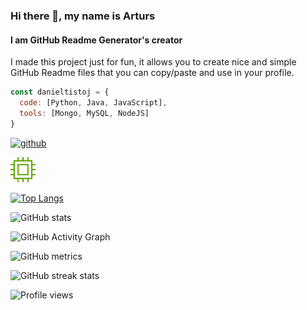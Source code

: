 ### Hi there 👋, my name is Arturs
#### I am GitHub Readme Generator's creator
I made this project just for fun, it allows you to create nice and simple GitHub Readme files that you can copy/paste and use in your profile.

```js
const danieltistoj = {
  code: [Python, Java, JavaScript],
  tools: [Mongo, MySQL, NodeJS]
}
```

[<img src='https://cdn.jsdelivr.net/npm/simple-icons@3.0.1/icons/github.svg' alt='github' height='40'>](https://github.com/danieltistoj)  

<a href='https://docs.github.com/en/developers'><img src='https://raw.githubusercontent.com/acervenky/animated-github-badges/master/assets/devbadge.gif' width='40' height='40'></a> 

[![Top Langs](https://github-readme-stats.vercel.app/api/top-langs/?username=danieltistoj)](https://github.com/anuraghazra/github-readme-stats)

![GitHub stats](https://github-readme-stats.vercel.app/api?username=danieltistoj&show_icons=true&count_private=true)  

![GitHub Activity Graph](https://activity-graph.herokuapp.com/graph?username=danieltistoj)  

![GitHub metrics](https://metrics.lecoq.io/danieltistoj)  

![GitHub streak stats](https://github-readme-streak-stats.herokuapp.com/?user=danieltistoj)  

![Profile views](https://gpvc.arturio.dev/danieltistoj)  
